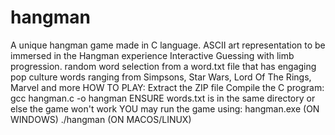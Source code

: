 # hangman
A unique hangman game made in C language. 
ASCII art representation to be immersed in the Hangman experience
Interactive Guessing with limb progression.
random word selection from a word.txt file
that has engaging pop culture words ranging from Simpsons, Star Wars, Lord Of The Rings, Marvel and more
HOW TO PLAY:
Extract the ZIP file
Compile the C program:
gcc hangman.c -o hangman
ENSURE words.txt is in the same directory or else the game won't work
YOU may run the game using:
hangman.exe (ON WINDOWS)
./hangman (ON MACOS/LINUX)
